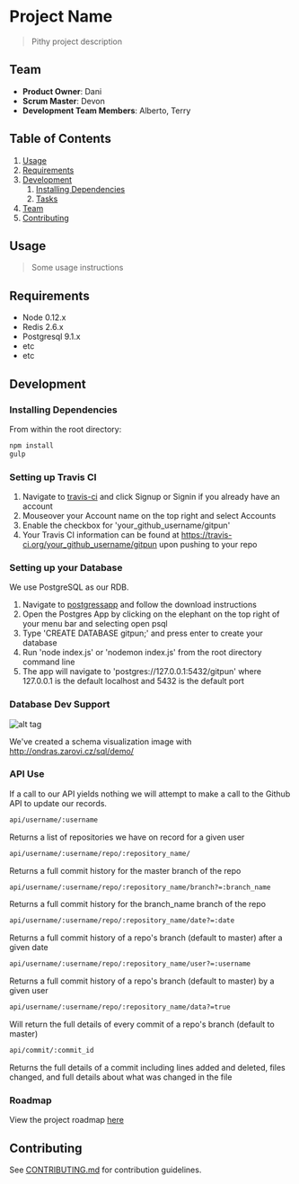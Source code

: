 # Project Name

> Pithy project description

## Team

  - __Product Owner__: Dani
  - __Scrum Master__: Devon
  - __Development Team Members__: Alberto, Terry

## Table of Contents

1. [Usage](#Usage)
1. [Requirements](#requirements)
1. [Development](#development)
    1. [Installing Dependencies](#installing-dependencies)
    1. [Tasks](#tasks)
1. [Team](#team)
1. [Contributing](#contributing)

## Usage

> Some usage instructions

## Requirements

- Node 0.12.x
- Redis 2.6.x
- Postgresql 9.1.x
- etc
- etc

## Development

### Installing Dependencies

From within the root directory:

```sh
npm install
gulp
```

### Setting up Travis CI

1. Navigate to [travis-ci](https://travis-ci.org/) and click Signup or Signin if you already have an account
1. Mouseover your Account name on the top right and select Accounts
1. Enable the checkbox for 'your_github_username/gitpun'
1. Your Travis CI information can be found at https://travis-ci.org/your_github_username/gitpun upon pushing to your repo

### Setting up your Database

We use PostgreSQL as our RDB.

1. Navigate to [postgressapp](http://postgresapp.com/) and follow the download instructions
1. Open the Postgres App by clicking on the elephant on the top right of your menu bar and selecting open psql
1. Type 'CREATE DATABASE gitpun;' and press enter to create your database
1. Run 'node index.js' or 'nodemon index.js' from the root directory command line
1. The app will navigate to 'postgres://127.0.0.1:5432/gitpun' where 127.0.0.1 is the default localhost and 5432 is the default port

### Database Dev Support
![alt tag](https://github.com/IncognizantDoppelganger/gitpun/blob/test/resources/Database.png?raw=true)

We've created a schema visualization image with http://ondras.zarovi.cz/sql/demo/

### API Use

If a call to our API yields nothing we will attempt to make a call to the Github API to update our records.

```sh
api/username/:username
```

Returns a list of repositories we have on record for a given user

```sh
api/username/:username/repo/:repository_name/
```

Returns a full commit history for the master branch of the repo

```sh
api/username/:username/repo/:repository_name/branch?=:branch_name
```

Returns a full commit history for the branch_name branch of the repo

```sh
api/username/:username/repo/:repository_name/date?=:date
```

Returns a full commit history of a repo's branch (default to master) after a given date

```sh
api/username/:username/repo/:repository_name/user?=:username
```

Returns a full commit history of a repo's branch (default to master) by a given user

```sh
api/username/:username/repo/:repository_name/data?=true
```

Will return the full details of every commit of a repo's branch (default to master)

```sh
api/commit/:commit_id
```

Returns the full details of a commit including lines added and deleted, files changed, and full details about what was changed in the file

### Roadmap

View the project roadmap [here](LINK_TO_PROJECT_ISSUES)

## Contributing

See [CONTRIBUTING.md](CONTRIBUTING.md) for contribution guidelines.

